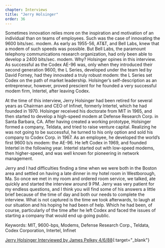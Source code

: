 ```yaml
---
chapter: Interviews
title: "Jerry Holsinger"
order: 36
---
```


Sometimes innovation relies more on the inspiration and motivation of an individual than on teams of employees. Such was the case of innovating the 9600 bits/sec. modem. As early as 1955-56, AT&T, and Bell Labs, knew that a modem of such speeds was possible. But Bell Labs, the paramount telephony communications research organization, had only been able to develop a 2400 bits/sec. modem. Why? Holsinger opines in this interview. As successful as the Codex AE-96 was, only when they introduced their second generation 9600, the L Series, developed under the team led by David Forney, had they innovated a truly robust modem: the L Series set Codex on the path of market leadership. Holsinger’s self-description as an entrepreneur, however, proved prescient for he founded a very successful modem firm, Intertel, after leaving Codex.

At the time of this interview, Jerry Holsinger had been retired for several years as Chairman and CEO of Infinet, formerly Intertel, which he had founded in 1970. Holsinger received his doctorate from MIT in 1965, and then started to develop a high-speed modem at Defense Research Corp. in Santa Barbara, CA. After having created a working prototype, Holsinger formed a company, Teldata, and tried to raise venture capital. Realizing he was not going to be successful, he turned to his only option and sold his company to Codex Corp. in 1967. As an employee, he developed the world’s first 9600 b/s modem: the AE-96. He left Codex in 1969, and founded Intertel in the following year. Intertel started out with low-speed modems, then higher-speed, and was well known for pioneering in network management.

Jerry and I had difficulties finding a time when we were both in the Boston area and settled on having a late dinner in my hotel room in Westborough, Ma. So once we met in my room and ordered room service, we talked, ate quickly and started the interview around 9 PM. Jerry was very patient for my endless questions, and I think you will find some of his answers a little brief because of the time of day and both our needs to complete the interview. What is not captured is the time we took afterwards, to laugh at our situation and his hoping he had been of help. Which he had been, of course, particularly of the time after he left Codex and faced the issues of starting a company that would end up going public.

Keywords: MIT, 9600-bps, Modems, Defense Research Corp., Teldata, Codex Corporation, Intertel, Infinet

[Jerry Holsinger Interviewed by James Pelkey 4/6/88](https://archive.computerhistory.org/resources/access/text/2016/04/102738129-05-01-acc.pdf){:target="_blank"}
